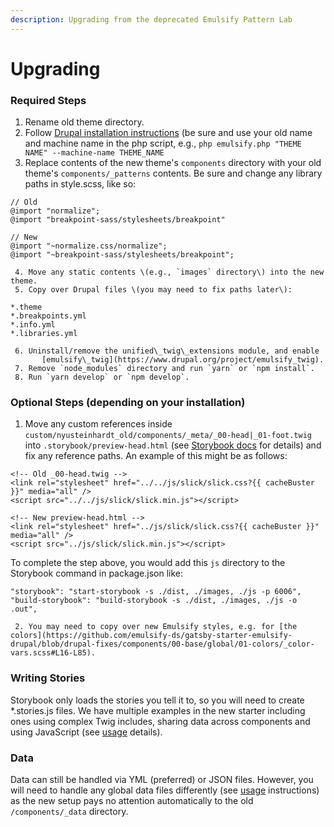 ```yaml
---
description: Upgrading from the deprecated Emulsify Pattern Lab
---
```


# Upgrading

### Required Steps

1. Rename old theme directory.
2. Follow [Drupal installation instructions](design-system.md#drupal-installation) \(be sure and use your old name and machine name in the php script, e.g., `php emulsify.php "THEME NAME" --machine-name THEME_NAME`
3. Replace contents of the new theme's `components` directory with your old theme's `components/_patterns` contents. Be sure and change any library paths in style.scss, like so:

```text
// Old
@import "normalize";
@import "breakpoint-sass/stylesheets/breakpoint"

// New
@import "~normalize.css/normalize";
@import "~breakpoint-sass/stylesheets/breakpoint";
```

     4. Move any static contents \(e.g., `images` directory\) into the new theme.  
     5. Copy over Drupal files \(you may need to fix paths later\):

```text
*.theme
*.breakpoints.yml
*.info.yml
*.libraries.yml
```

     6. Uninstall/remove the unified\_twig\_extensions module, and enable            
           [emulsify\_twig](https://www.drupal.org/project/emulsify_twig).  
     7. Remove `node_modules` directory and run `yarn` or `npm install`.  
     8. Run `yarn develop` or `npm develop`.

### Optional Steps \(depending on your installation\)

1. Move any custom references inside `custom/nyusteinhardt_old/components/_meta/_00-head|_01-foot.twig` into `.storybook/preview-head.html` \(see [Storybook docs](https://storybook.js.org/docs/configurations/add-custom-head-tags/) for details\) and fix any reference paths. An example of this might be as follows:

```text
<!-- Old _00-head.twig -->
<link rel="stylesheet" href="../../js/slick/slick.css?{{ cacheBuster }}" media="all" />
<script src="../../js/slick/slick.min.js"></script>

<!-- New preview-head.html -->
<link rel="stylesheet" href="../js/slick/slick.css?{{ cacheBuster }}" media="all" />
<script src="../js/slick/slick.min.js"></script>
```

To complete the step above, you would add this `js` directory to the Storybook command in package.json like:

```text
"storybook": "start-storybook -s ./dist, ./images, ./js -p 6006",
"build-storybook": "build-storybook -s ./dist, ./images, ./js -o .out",
```

     2. You may need to copy over new Emulsify styles, e.g. for [the colors](https://github.com/emulsify-ds/gatsby-starter-emulsify-drupal/blob/drupal-fixes/components/00-base/global/01-colors/_color-vars.scss#L16-L85).

### Writing Stories

Storybook only loads the stories you tell it to, so you will need to create \*.stories.js files. We have multiple examples in the new starter including ones using complex Twig includes, sharing data across components and using JavaScript \(see [usage](../usage/writing-stories.md) details\).

### Data

Data can still be handled via YML \(preferred\) or JSON files. However, you will need to handle any global data files differently \(see [usage](../usage/writing-stories.md) instructions\) as the new setup pays no attention automatically to the old `/components/_data` directory.

